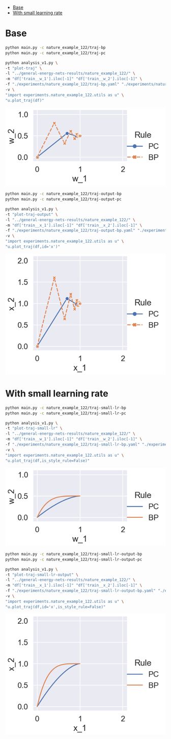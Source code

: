 - [Base](#base)
- [With small learning rate](#with-small-learning-rate)


<!-- # Energy machine

```bash
python main.py -c nature_example_122/machine -l
``` -->

# Base

<!-- ```bash
python main.py -c nature_example_122/levelmap
```

```bash
python analysis_v1.py \
-t "plot-levelmap" \
-l "../general-energy-nets-results/nature_example_122/" \
-m "df['w_2'].iloc[-1]" \
-f "./experiments/nature_example_122/levelmap.yaml" \
-v \
"import experiments.nature_example_122.utils as u" \
"u.plot_levelmap(df)"
```

![](./plot-levelmap-.png) -->

```bash
python main.py -c nature_example_122/traj-bp
python main.py -c nature_example_122/traj-pc
```

```bash
python analysis_v1.py \
-t "plot-traj" \
-l "../general-energy-nets-results/nature_example_122/" \
-m "df['train__w_1'].iloc[-1]" "df['train__w_2'].iloc[-1]" \
-f "./experiments/nature_example_122/traj-bp.yaml" "./experiments/nature_example_122/traj-pc.yaml" \
-v \
"import experiments.nature_example_122.utils as u" \
"u.plot_traj(df)"
```

![](./plot-traj-.png)

<!-- ```bash
python main.py -c nature_example_122/levelmap-output
```

```bash
python analysis_v1.py \
-t "plot-levelmap-output" \
-l "../general-energy-nets-results/nature_example_122/" \
-m "df['x_2'].iloc[-1]" \
-f "./experiments/nature_example_122/levelmap-output.yaml" \
-v \
"import experiments.nature_example_122.utils as u" \
"u.plot_levelmap(df,id='x')"
```

![](./plot-levelmap-output-.png) -->

```bash
python main.py -c nature_example_122/traj-output-bp
python main.py -c nature_example_122/traj-output-pc
```

```bash
python analysis_v1.py \
-t "plot-traj-output" \
-l "../general-energy-nets-results/nature_example_122/" \
-m "df['train__x_1'].iloc[-1]" "df['train__x_2'].iloc[-1]" \
-f "./experiments/nature_example_122/traj-output-bp.yaml" "./experiments/nature_example_122/traj-output-pc.yaml" \
-v \
"import experiments.nature_example_122.utils as u" \
"u.plot_traj(df,id='x')"
```


![](./plot-traj-output-.png)

<!-- ```bash

python main.py -c nature_example_122/traj-output-learn_last


python analysis_v1.py \
-t "plot-traj-output-learn_last" \
-l "../general-energy-nets-results/nature_example_122/" \
-m "df['train__x_1'].iloc[-1]" "df['train__x_2'].iloc[-1]" \
-f "./experiments/nature_example_122/traj-output-learn_last.yaml" \
-v \
"import experiments.nature_example_122.utils as u" \
"u.plot_traj(df,id='x')"
    
```

![](./plot-traj-output-learn_last-.png) -->

# With small learning rate

```bash
python main.py -c nature_example_122/traj-small-lr-bp
python main.py -c nature_example_122/traj-small-lr-pc
```

```bash
python analysis_v1.py \
-t "plot-traj-small-lr" \
-l "../general-energy-nets-results/nature_example_122/" \
-m "df['train__w_1'].iloc[-1]" "df['train__w_2'].iloc[-1]" \
-f "./experiments/nature_example_122/traj-small-lr-bp.yaml" "./experiments/nature_example_122/traj-small-lr-pc.yaml" \
-v \
"import experiments.nature_example_122.utils as u" \
"u.plot_traj(df,is_style_rule=False)"
```

![](./plot-traj-small-lr-.png)

```bash
python main.py -c nature_example_122/traj-small-lr-output-bp
python main.py -c nature_example_122/traj-small-lr-output-pc
```

```bash
python analysis_v1.py \
-t "plot-traj-small-lr-output" \
-l "../general-energy-nets-results/nature_example_122/" \
-m "df['train__x_1'].iloc[-1]" "df['train__x_2'].iloc[-1]" \
-f "./experiments/nature_example_122/traj-small-lr-output-bp.yaml" "./experiments/nature_example_122/traj-small-lr-output-pc.yaml" \
-v \
"import experiments.nature_example_122.utils as u" \
"u.plot_traj(df,id='x',is_style_rule=False)"
```


![](./plot-traj-small-lr-output-.png)
